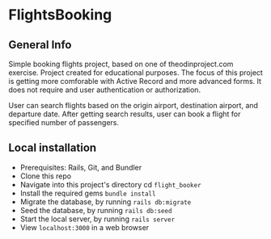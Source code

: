 # FlightsBooking 

## General Info

Simple booking flights project, based on one of theodinproject.com exercise.
Project created for educational purposes. The focus of this project is getting more comforable with Active Record and more advanced forms.
It does not require and user authentication or authorization.

User can search flights based on the origin airport, destination airport, and departure date. After getting search results, user can book a flight for specified number of passengers.

## Local installation

- Prerequisites: Rails, Git, and Bundler
- Clone this repo
- Navigate into this project's directory cd `flight_booker` 
- Install the required gems `bundle install`
- Migrate the database, by running `rails db:migrate`
- Seed the database, by running `rails db:seed`
- Start the local server, by running `rails server`
- View `localhost:3000` in a web browser




